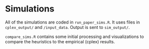 # Simulations

All of the simulations are coded in `run_paper_sims.R`.  It uses files in `cplex_output/` and `/input_data`.  Output is sent to `sim_output/`.  

`compare_sims.R` contains some initial processing and visualizations to compare the heuristics to the empirical (cplex) results.
